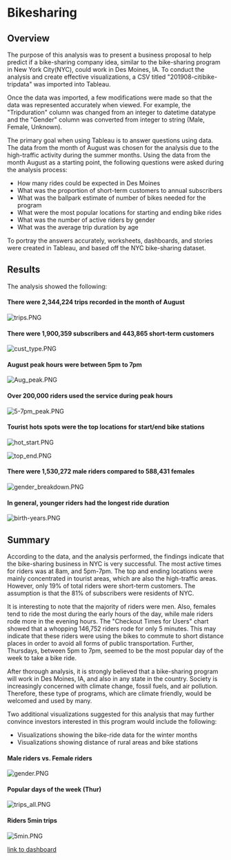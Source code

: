 # Bikesharing


## Overview

The purpose of this analysis was to present a business proposal to help predict if a bike-sharing company idea, similar to the bike-sharing program in New York City(NYC), could work in Des Moines, IA. To conduct the analysis and create effective visualizations, a CSV titled "201908-citibike-tripdata" was imported into Tableau. 

Once the data was imported, a few modifications were made so that the data was represented accurately when viewed. For example, the "Tripduration" column was changed from an integer to datetime datatype and the "Gender" column was converted from integer to string (Male, Female, Unknown).

The primary goal when using Tableau is to answer questions using data. The data from the month of August was chosen for the analysis due to the high-traffic activity during the summer months. Using the data from the month August as a starting point, the following questions were asked during the analysis process:

- How many rides could be expected in Des Moines
- What was the proportion of short-term customers to annual subscribers
- What was the ballpark estimate of number of bikes needed for the program
- What were the most popular locations for starting and ending bike rides 
- What was the number of active riders by gender
- What was the average trip duration by age

To portray the answers accurately,  worksheets, dashboards, and stories were created in Tableau, and based off the NYC bike-sharing dataset. 


## Results

The analysis showed the following:

#### There were 2,344,224 trips recorded in the month of August 
![trips.PNG](PNGs/trips.png)

#### There were 1,900,359 subscribers and 443,865 short-term customers
![cust_type.PNG](PNGs/cust_type.png)

#### August peak hours were between 5pm to 7pm
![Aug_peak.PNG](PNGs/Aug_peak.png)

#### Over 200,000 riders used the service during peak hours
![5-7pm_peak.PNG](PNGs/5-7pm_peak.png)

#### Tourist hots spots were the top locations for start/end bike stations
![hot_start.PNG](PNGs/hot_start.png)

![top_end.PNG](PNGs/top_end.png)

#### There were 1,530,272 male riders compared to 588,431 females
![gender_breakdown.PNG](PNGs/gender_breakdown.png)

#### In general, younger riders had the longest ride duration
![birth-years.PNG](PNGs/birth_years.png)


## Summary

According to the data, and the analysis performed, the findings indicate that the bike-sharing business in NYC is very successful. The most active times for riders was at 8am, and 5pm-7pm. The top and ending locations were mainly concentrated in tourist areas, which are also the high-traffic areas. However, only 19% of total riders were short-term customers. The assumption is that the 81% of subscribers were residents of NYC. 

It is interesting to note that the majority of riders were men. Also, females tend to ride the most during the early hours of the day, while male riders rode more in the evening hours. The "Checkout Times for Users" chart showed that a whopping 146,752 riders rode for only 5 minutes. This may indicate that these riders were using the bikes to commute to short distance places in order to avoid all forms of public transportation. Further, Thursdays, between 5pm to 7pm, seemed to be the most popular day of the week to take a bike ride. 

After thorough analysis, it is strongly believed that a bike-sharing program will work in Des Moines, IA, and also in any state in the country. Society is increasingly concerned with climate change, fossil fuels, and air pollution. Therefore, these type of programs, which are climate friendly, would be welcomed and used by many. 

Two additional visualizations suggested for this analysis that may further convince investors interested in this program would include the following:

- Visualizations showing the bike-ride data for the winter months
- Visualizations showing distance of rural areas and bike stations

#### Male riders vs. Female riders
![gender.PNG](PNGs/gender.png)

#### Popular days of the week (Thur)
![trips_all.PNG](PNGs/trips_all.png)

#### Riders 5min trips
![5min.PNG](PNGs/5min.png)


[link to dashboard](https://public.tableau.com/profile/jacqueline.esbri#!/vizhome/Book2_16215297860780/NYCStory?publish=yes "link to dashboard")
